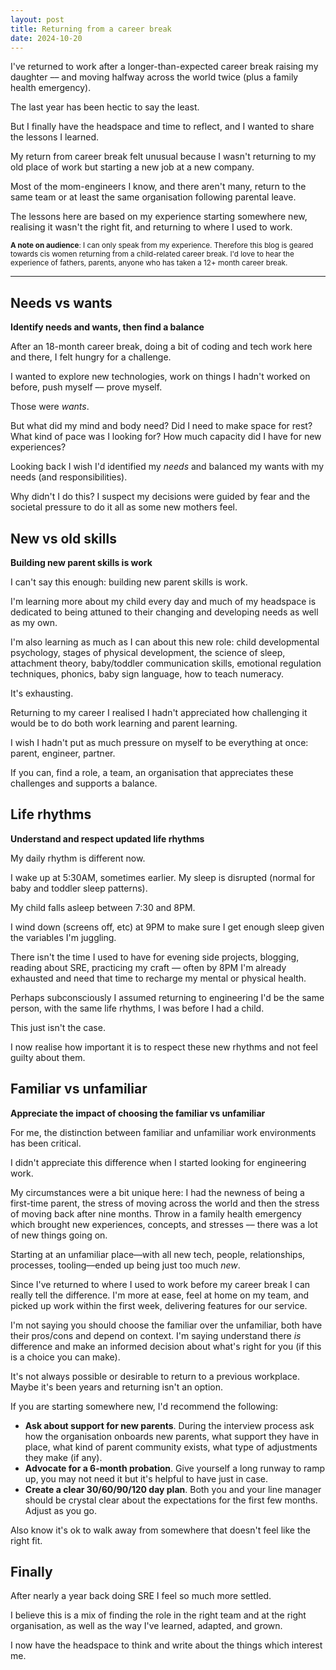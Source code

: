 ```yaml
---
layout: post
title: Returning from a career break
date: 2024-10-20
---
```


I've returned to work after a longer-than-expected career break raising my daughter –– and moving halfway across the world twice (plus a family health emergency). 

The last year has been hectic to say the least. 

But I finally have the headspace and time to reflect, and I wanted to share the lessons I learned. 

My return from career break felt unusual because I wasn't returning to my old place of work but starting a new job at a new company.

Most of the mom-engineers I know, and there aren't many, return to the same team or at least the same organisation following parental leave.

The lessons here are based on my experience starting somewhere new, realising it wasn't the right fit, and returning to where I used to work.

<sub>**A note on audience**: I can only speak from my experience. Therefore this blog is geared towards cis women returning from a child-related career break.  I'd love to hear the experience of fathers, parents, anyone who has taken a 12+ month career break.</sub>

----------------

## Needs vs wants

**Identify needs and wants, then find a balance**

After an 18-month career break, doing a bit of coding and tech work here and there, I felt hungry for a challenge.

I wanted to explore new technologies, work on things I hadn't worked on before, push myself –– prove myself.

Those were _wants_.

But what did my mind and body need? Did I need to make space for rest? What kind of pace was I looking for? How much capacity did I have for new experiences?

Looking back I wish I'd identified my _needs_ and balanced my wants with my needs (and responsibilities).

Why didn't I do this? I suspect my decisions were guided by fear and the societal pressure to do it all as some new mothers feel.

## New vs old skills

**Building new parent skills is work**

I can't say this enough: building new parent skills is work. 

I'm learning more about my child every day and much of my headspace is dedicated to being attuned to their changing and developing needs as well as my own.

I'm also learning as much as I can about this new role: child developmental psychology, stages of physical development, the science of sleep, attachment theory, baby/toddler communication skills, emotional regulation techniques, phonics, baby sign language, how to teach numeracy.

It's exhausting. 

Returning to my career I realised I hadn't appreciated how challenging it would be to do both work learning and parent learning.

I wish I hadn't put as much pressure on myself to be everything at once: parent, engineer, partner. 

If you can, find a role, a team, an organisation that appreciates these challenges and supports a balance.

## Life rhythms

**Understand and respect updated life rhythms**

My daily rhythm is different now.

I wake up at 5:30AM, sometimes earlier. My sleep is disrupted (normal for baby and toddler sleep patterns). 

My child falls asleep between 7:30 and 8PM. 

I wind down (screens off, etc) at 9PM to make sure I get enough sleep given the variables I'm juggling.

There isn't the time I used to have for evening side projects, blogging, reading about SRE, practicing my craft –– often by 8PM I'm already exhausted and need that time to recharge my mental or physical health.

Perhaps subconsciously I assumed returning to engineering I'd be the same person, with the same life rhythms, I was before I had a child. 

This just isn't the case.

I now realise how important it is to respect these new rhythms and not feel guilty about them. 

## Familiar vs unfamiliar

**Appreciate the impact of choosing the familiar vs unfamiliar**

For me, the distinction between familiar and unfamiliar work environments has been critical. 

I didn't appreciate this difference when I started looking for engineering work.

My circumstances were a bit unique here: I had the newness of being a first-time parent, the stress of moving across the world and then the stress of moving back after nine months. Throw in a family health emergency which brought new experiences, concepts, and stresses –– there was a lot of new things going on.

Starting at an unfamiliar place––with all new tech, people, relationships, processes, tooling––ended up being just too much _new_.

Since I've returned to where I used to work before my career break I can really tell the difference. I'm more at ease, feel at home on my team, and picked up work within the first week, delivering features for our service. 

I'm not saying you should choose the familiar over the unfamiliar, both have their pros/cons and depend on context. I'm saying understand there _is_ difference and make an informed decision about what's right for you (if this is a choice you can make).

It's not always possible or desirable to return to a previous workplace. Maybe it's been years and returning isn't an option.

If you are starting somewhere new, I'd recommend the following:

* **Ask about support for new parents**. During the interview process ask how the organisation onboards new parents, what support they have in place, what kind of parent community exists, what type of adjustments they make (if any). 
* **Advocate for a 6-month probation**. Give yourself a long runway to ramp up, you may not need it but it's helpful to have just in case.
* **Create a clear 30/60/90/120 day plan**. Both you and your line manager should be crystal clear about the expectations for the first few months. Adjust as you go.

Also know it's ok to walk away from somewhere that doesn't feel like the right fit.

## Finally

After nearly a year back doing SRE I feel so much more settled. 

I believe this is a mix of finding the role in the right team and at the right organisation, as well as the way I've learned, adapted, and grown. 

I now have the headspace to think and write about the things which interest me.